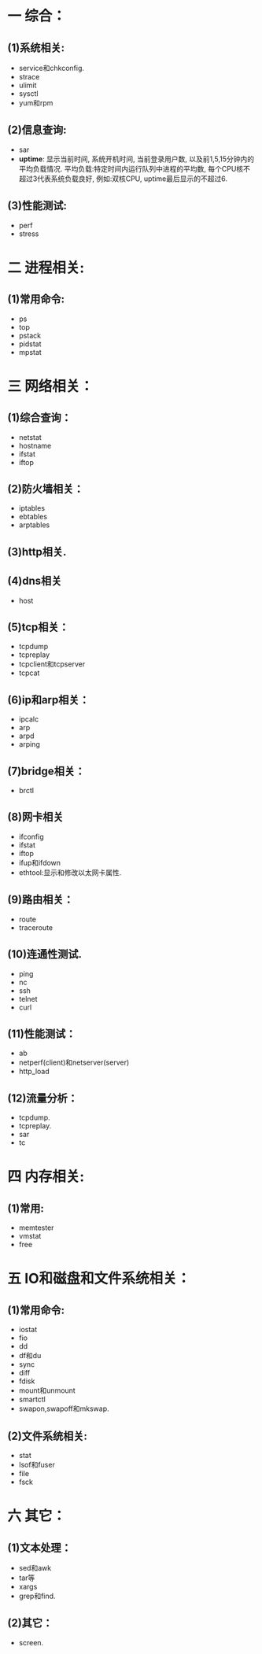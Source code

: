 # 一 综合：
## (1)系统相关:
- service和chkconfig.
- strace
- ulimit
- sysctl
- yum和rpm

## (2)信息查询:
- sar
- **uptime**: 显示当前时间, 系统开机时间, 当前登录用户数, 以及前1,5,15分钟内的平均负载情况. 平均负载:特定时间内运行队列中进程的平均数, 每个CPU核不超过3代表系统负载良好, 例如:双核CPU, uptime最后显示的不超过6.

## (3)性能测试:
- perf
- stress

# 二 进程相关:
## (1)常用命令:
- ps
- top
- pstack
- pidstat
- mpstat

# 三 网络相关：
## (1)综合查询：
- netstat
- hostname
- ifstat
- iftop

## (2)防火墙相关：
- iptables
- ebtables
- arptables

## (3)http相关.

## (4)dns相关
- host

## (5)tcp相关：
- tcpdump
- tcpreplay
- tcpclient和tcpserver
- tcpcat

## (6)ip和arp相关：
- ipcalc
- arp
- arpd
- arping

## (7)bridge相关：
- brctl

## (8)网卡相关
- ifconfig
- ifstat
- iftop
- ifup和ifdown
- ethtool:显示和修改以太网卡属性.

## (9)路由相关：
- route
- traceroute

## (10)连通性测试.
- ping
- nc
- ssh
- telnet
- curl

## (11)性能测试：
- ab
- netperf(client)和netserver(server)
- http_load

## (12)流量分析：
- tcpdump.
- tcpreplay.
- sar
- tc

# 四 内存相关:
## (1)常用:
- memtester
- vmstat
- free

# 五 IO和磁盘和文件系统相关：
## (1)常用命令:
- iostat
- fio
- dd
- df和du
- sync
- diff
- fdisk
- mount和unmount
- smartctl
- swapon,swapoff和mkswap.

## (2)文件系统相关:
- stat
- lsof和fuser
- file
- fsck

# 六 其它：
## (1)文本处理：
- sed和awk
- tar等
- xargs
- grep和find.

## (2)其它：
- screen.